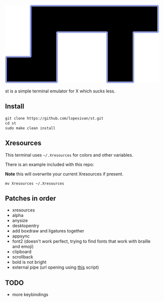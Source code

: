 ![st](st.png)

st is a simple terminal emulator for X which sucks less.

## Install

```
git clone https://github.com/lopesivan/st.git
cd st
sudo make clean install
```

## Xresources

This terminal uses `~/.Xresources` for colors and other variables.

There is an example included with this repo:

**Note** this will overwrite your current Xresources if present.

```
mv Xresources ~/.Xresources
```

## Patches in order

- xresources
- alpha
- anysize
- desktopentry
- add boxdraw and ligatures together
- appsync
- font2 (doesn't work perfect, trying to find fonts that work with braille and emoji)
- clipboard
- scrollback
- bold is not bright
- external pipe (url opening using [this](https://github.com/LukeSmithxyz/st/blob/master/st-urlhandler) script)

## TODO

- more keybindings

